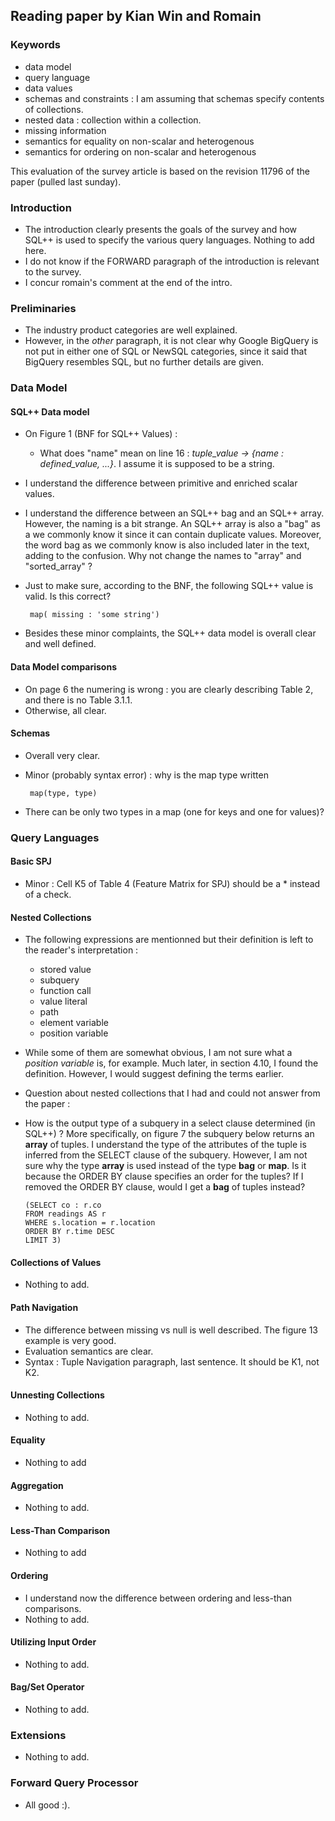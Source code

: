 ## Reading paper by Kian Win and Romain

### Keywords
 - data model
 - query language 
 - data values
 - schemas and constraints : I am assuming that schemas specify contents of collections.
 - nested data : collection within a collection.
 - missing information
 - semantics for equality on non-scalar and heterogenous
 - semantics for ordering on non-scalar and heterogenous

This evaluation of the survey article is based on the revision 11796 of the paper (pulled last sunday). 

### Introduction
 - The introduction clearly presents the goals of the survey and how SQL++ is used to specify the various query languages. Nothing to add here.
 - I do not know if the FORWARD paragraph of the introduction is relevant to the survey.
 - I concur romain's comment at the end of the intro.

### Preliminaries
 - The industry product categories are well explained. 
 - However, in the *other* paragraph, it is not clear why Google BigQuery is not put in either one of SQL or NewSQL categories, since it said that BigQuery resembles SQL, but no further details are given.
 
### Data Model

#### SQL++ Data model

 - On Figure 1 (BNF for SQL++ Values) :
   - What does "name" mean on line 16 : *tuple_value -> {name : defined_value, ...}*. I assume it is supposed to be a string. 
 - I understand the difference between primitive and enriched scalar values.
 - I understand the difference between an SQL++ bag and an SQL++ array. However, the naming is a bit strange. An SQL++ array is also a "bag" as a we commonly know it since it can contain duplicate values. Moreover, the word bag as we commonly know is also included later in the text, adding to the confusion. Why not change the names to "array" and "sorted_array" ? 
 - Just to make sure, according to the BNF, the following SQL++ value is valid. Is this correct?
 
        map( missing : 'some string')
 - Besides these minor complaints, the SQL++ data model is overall clear and well defined.

#### Data Model comparisons

 - On page 6 the numering is wrong : you are clearly describing Table 2, and there is no Table 3.1.1.
 - Otherwise, all clear.

#### Schemas
 - Overall very clear.
 - Minor (probably syntax error) : why is the map type written 
 
        map(type, type)
 - There can be only two types in a map (one for keys and one for values)?

### Query Languages

#### Basic SPJ
 - Minor : Cell K5 of Table 4 (Feature Matrix for SPJ) should be a * instead of a check.

#### Nested Collections 
 - The following expressions are mentionned but their definition is left to the reader's interpretation :
   - stored value
   - subquery
   - function call
   - value literal
   - path
   - element variable
   - position variable
 - While some of them are somewhat obvious, I am not sure what a *position variable* is, for example. Much later, in section 4.10, I found the definition. However, I would suggest defining the terms earlier. 
 - Question about nested collections that I had and could not answer from the paper :
  - How is the output type of a subquery in a select clause determined (in SQL++) ? More specifically, on figure 7 the subquery below returns an **array** of tuples. I understand the type of the attributes of the tuple is inferred from the SELECT clause of the subquery. However, I am not sure why the type **array** is used instead of the type **bag** or **map**. Is it because the ORDER BY clause specifies an order for the tuples? If I removed the ORDER BY clause, would I get a **bag** of tuples instead?  

        (SELECT co : r.co
        FROM readings AS r
        WHERE s.location = r.location
        ORDER BY r.time DESC
        LIMIT 3)

#### Collections of Values
 - Nothing to add.

#### Path Navigation
 - The difference between missing vs null is well described. The figure 13 example is very good.
 - Evaluation semantics are clear.
 - Syntax : Tuple Navigation paragraph, last sentence. It should be K1, not K2.

#### Unnesting Collections
 - Nothing to add.

#### Equality
 - Nothing to add

#### Aggregation
 - Nothing to add.

#### Less-Than Comparison
 - Nothing to add

#### Ordering
 - I understand now the difference between ordering and less-than comparisons.
 - Nothing to add.

#### Utilizing Input Order
 - Nothing to add.

#### Bag/Set Operator
 - Nothing to add.

### Extensions
 - Nothing to add.
 
### Forward Query Processor
 - All good :). 
  